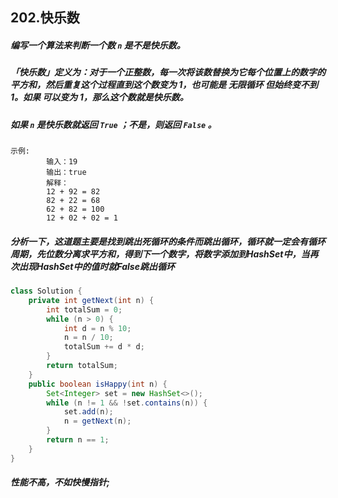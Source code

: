 ## 202.快乐数

##### 编写一个算法来判断一个数 `n` 是不是快乐数。

##### 「快乐数」定义为：对于一个正整数，每一次将该数替换为它每个位置上的数字的平方和，然后重复这个过程直到这个数变为 1，也可能是 无限循环 但始终变不到 1。如果 可以变为  1，那么这个数就是快乐数。

##### 如果 `n` 是快乐数就返回 `True` ；不是，则返回 `False` 。

```
示例:
        输入：19
        输出：true
        解释：
        12 + 92 = 82
        82 + 22 = 68
        62 + 82 = 100
        12 + 02 + 02 = 1
```

##### 分析一下，这道题主要是找到跳出死循环的条件而跳出循环，循环就一定会有循环周期，先位数分离求平方和，得到下一个数字，将数字添加到HashSet中，当再次出现HashSet中的值时就False跳出循环

```java
class Solution {
    private int getNext(int n) {
        int totalSum = 0;
        while (n > 0) {
            int d = n % 10;
            n = n / 10;
            totalSum += d * d;
        }
        return totalSum;
    }
    public boolean isHappy(int n) {
        Set<Integer> set = new HashSet<>();
        while (n != 1 && !set.contains(n)) {
            set.add(n);
            n = getNext(n);
        }
        return n == 1;
    }
}
```

##### 性能不高，不如快慢指针;